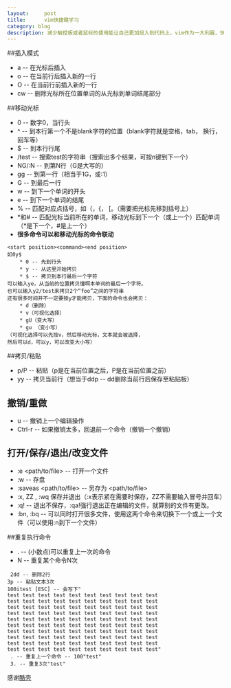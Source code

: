 ```yaml
---
layout:     post
title:      vim快捷键学习
category: blog
description: 减少触控板或者鼠标的使用能让自己更加投入到代码上，vim作为一大利器，快捷键很多，不过常用的学会使用就可以很大的提高工作效率
---
```

##插入模式
* a -- 在光标后插入
* o -- 在当前行后插入新的一行
* O -- 在当前行前插入新的一行
* cw -- 删除光标所在位置单词的从光标到单词结尾部分

##移动光标
* 0 -- 数字0，当行头
* ^ -- 到本行第一个不是blank字符的位置（blank字符就是空格，tab， 换行，回车等）
* $ -- 到本行行尾
* /test -- 搜索test的字符串（搜索出多个结果，可按n键到下一个）
* NG/:N -- 到第N行（G是大写的）
* gg -- 到第一行（相当于1G，或:1）
* G -- 到最后一行
* w -- 到下一个单词的开头
* e -- 到下一个单词的结尾
* % -- 匹配对应点括号，如（，{， [。（需要把光标先移到括号上）
* *和# -- 匹配光标当前所在的单词，移动光标到下一个（或上一个）匹配单词（*是下一个，#是上一个）
* __很多命令可以和移动光标的命令联动__
```
<start position><command><end position>
如0y$
    * 0 -- 先到行头
    * y -- 从这里开始拷贝
    * $ -- 拷贝到本行最后一个字符 
可以输入ye，从当前的位置拷贝懂啊本单词的最后一个字符。
也可以输入y2/test来拷贝2个“foo”之间的字符串
还有很多时间并不一定要按y才能拷贝，下面的命令也会拷贝：
    * d（删除）
    * v（可视化选择）
    * gU（变大写）
    * gu （变小写）
（可视化选择可以先按v，然后移动光标，文本就会被选择，
然后可以d，可以y，可以改变大小写）
```

##拷贝/粘贴
* p/P -- 粘贴（p是在当前位置之后，P是在当前位置之前）
* yy -- 拷贝当前行（想当于ddp -- dd删除当前行后保存至粘贴板）

## 撤销/重做
* u -- 撤销上一个编辑操作
* Ctrl-r -- 如果撤销太多，回退前一个命令（撤销一个撤销）

## 打开/保存/退出/改变文件
* :e <path/to/file> -- 打开一个文件
* :w -- 存盘
* :saveas <path/to/file> -- 另存为 <path/to/file>
* :x, ZZ , :wq 保存并退出（:x表示紧在需要时保存，ZZ不需要输入冒号并回车）
* :q! -- 退出不保存，:qa!强行退出正在编辑的文件，就算别的文件有更改。
* :bn, :bq -- 可以同时打开很多文件，使用这两个命令来切换下一个或上一个文件（可以使用:n到下一个文件）

##重复执行命令
* . -- (小数点)可以重复上一次的命令
* N<command> -- 重复某个命令N次
```
 2dd -- 删除2行
3p -- 粘贴文本3次
100itest [ESC] -- 会写下"
test test test test test test test test test test 
test test test test test test test test test test 
test test test test test test test test test test 
test test test test test test test test test test 
test test test test test test test test test test 
test test test test test test test test test test 
test test test test test test test test test test 
test test test test test test test test test test 
test test test test test test test test test test 
test test test test test test test test test test"
 . -- 重复上一个命令 -- 100"test"
 3. -- 重复3次"test"
```

感谢[酷壳](http://coolshell.cn/articles/5426.html)
